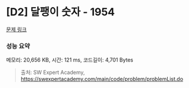 # [D2] 달팽이 숫자 - 1954 

[문제 링크](https://swexpertacademy.com/main/code/problem/problemDetail.do?contestProbId=AV5PobmqAPoDFAUq) 

### 성능 요약

메모리: 20,656 KB, 시간: 121 ms, 코드길이: 4,701 Bytes



> 출처: SW Expert Academy, https://swexpertacademy.com/main/code/problem/problemList.do